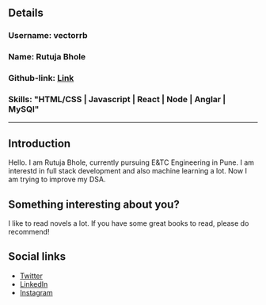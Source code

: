 ## Details

### Username: vectorrb

### Name: Rutuja Bhole

### Github-link: [Link](https://github.com/vectorrb)

### Skills: "HTML/CSS | Javascript | React | Node | Anglar | MySQl"

---

## Introduction

Hello. I am Rutuja Bhole, currently pursuing E&TC Engineering in Pune.
I am interestd in full stack development and also machine learning a lot. Now I am trying to improve my DSA.

## Something interesting about you?

I like to read novels a lot. If you have some great books to read, please do recommend!

## Social links

- [Twitter](https://twitter.com/Rutuja__7)
- [LinkedIn](https://www.linkedin.com/in/rutuja-bhole-5709a6185/)
- [Instagram](https://www.instagram.com/rutu7____/)

